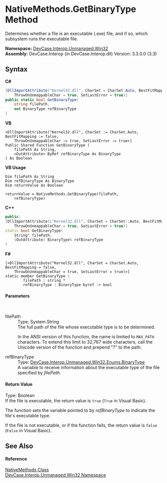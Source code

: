 # NativeMethods.GetBinaryType Method 
 

Determines whether a file is an executable (.exe) file, and if so, which subsystem runs the executable file.

**Namespace:**&nbsp;<a href="N_DevCase_Interop_Unmanaged_Win32">DevCase.Interop.Unmanaged.Win32</a><br />**Assembly:**&nbsp;DevCase.Interop (in DevCase.Interop.dll) Version: 3.3.0.0 (3.3)

## Syntax

**C#**<br />
``` C#
[DllImportAttribute("Kernel32.dll", CharSet = CharSet.Auto, BestFitMapping = false, 
	ThrowOnUnmappableChar = true, SetLastError = true)]
public static bool GetBinaryType(
	string filePath,
	out BinaryType refBinaryType
)
```

**VB**<br />
``` VB
<DllImportAttribute("Kernel32.dll", CharSet := CharSet.Auto, BestFitMapping := false, 
	ThrowOnUnmappableChar := true, SetLastError := true>]
Public Shared Function GetBinaryType ( 
	filePath As String,
	<OutAttribute> ByRef refBinaryType As BinaryType
) As Boolean
```

**VB Usage**<br />
``` VB Usage
Dim filePath As String
Dim refBinaryType As BinaryType
Dim returnValue As Boolean

returnValue = NativeMethods.GetBinaryType(filePath, 
	refBinaryType)
```

**C++**<br />
``` C++
public:
[DllImportAttribute(L"Kernel32.dll", CharSet = CharSet::Auto, BestFitMapping = false, 
	ThrowOnUnmappableChar = true, SetLastError = true)]
static bool GetBinaryType(
	String^ filePath, 
	[OutAttribute] BinaryType% refBinaryType
)
```

**F#**<br />
``` F#
[<DllImportAttribute("Kernel32.dll", CharSet = CharSet.Auto, BestFitMapping = false, 
	ThrowOnUnmappableChar = true, SetLastError = true)>]
static member GetBinaryType : 
        filePath : string * 
        refBinaryType : BinaryType byref -> bool 

```


#### Parameters
&nbsp;<dl><dt>filePath</dt><dd>Type: System.String<br />The full path of the file whose executable type is to be determined. 

 In the ANSI version of this function, the name is limited to `MAX_PATH` characters. To extend this limit to 32,767 wide characters, call the Unicode version of the function and prepend "\?" to the path.</dd><dt>refBinaryType</dt><dd>Type: <a href="T_DevCase_Interop_Unmanaged_Win32_Enums_BinaryType">DevCase.Interop.Unmanaged.Win32.Enums.BinaryType</a><br />A variable to receive information about the executable type of the file specified by *filePath*.</dd></dl>

#### Return Value
Type: Boolean<br />If the file is executable, the return value is `true` (`True` in Visual Basic). 

 The function sets the variable pointed to by *refBinaryType* to indicate the file's executable type. 

 If the file is not executable, or if the function fails, the return value is `false` (`False` in Visual Basic).

## See Also


#### Reference
<a href="T_DevCase_Interop_Unmanaged_Win32_NativeMethods">NativeMethods Class</a><br /><a href="N_DevCase_Interop_Unmanaged_Win32">DevCase.Interop.Unmanaged.Win32 Namespace</a><br />